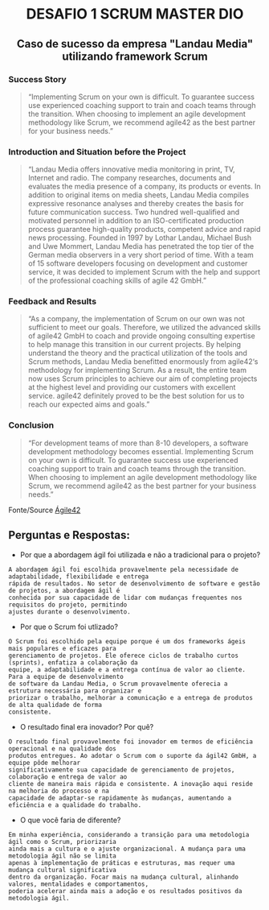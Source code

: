 # <p align="center">DESAFIO 1 SCRUM MASTER DIO</p>

## <p align="center">Caso de sucesso da empresa "Landau Media" utilizando framework Scrum</p>

### Success Story
>“Implementing Scrum on your own is difficult. To guarantee success use experienced coaching support to train and coach teams through the transition. When choosing to implement an agile development methodology like Scrum, we recommend agile42 as the best partner for your business needs.”

### Introduction and Situation before the Project
>“Landau Media offers innovative media monitoring in print, TV, Internet and radio. The company researches, documents and evaluates the media presence of a company, its products or events. In addition to original items on media sheets, Landau Media compiles expressive resonance analyses and thereby creates the basis for future communication success. Two hundred well-qualified and motivated personnel in addition to an ISO-certificated production process guarantee high-quality products, competent advice and rapid news processing. Founded in 1997 by Lothar Landau, Michael Bush and Uwe Mommert, Landau Media has penetrated the top tier of the German media observers in a very short period of time. With a team of 15 software developers focusing on development and customer service, it was decided to implement Scrum with the help and support of the professional coaching skills of agile 42 GmbH.”

### Feedback and Results
>“As a company, the implementation of Scrum on our own was not sufficient to meet our goals. Therefore, we utilized the advanced skills of agile42 GmbH to coach and provide ongoing consulting expertise to help manage this transition in our current projects.
By helping understand the theory and the practical utilization of the tools and Scrum methods, Landau Media benefitted enormously from agile42‘s methodology for implementing Scrum. As a result, the entire team now uses Scrum principles to achieve our aim of completing projects at the highest level and providing our customers with excellent service. agile42 definitely proved to be the best solution for us to reach our expected aims and goals.”

### Conclusion
>“For development teams of more than 8-10 developers, a software development methodology becomes essential. Implementing Scrum on your own is difficult. To guarantee success use experienced coaching support to train and coach teams through the transition. When choosing to implement an agile development methodology like Scrum, we recommend agile42 as the best partner for your business needs.”

Fonte/Source [Ágile42](https://www.agile42.com/en/success-stories/scrum-implementation-landau-media")

## Perguntas e Respostas:
- Por que a abordagem ágil foi utilizada e não a tradicional para o projeto?
```
A abordagem ágil foi escolhida provavelmente pela necessidade de adaptabilidade, flexibilidade e entrega
rápida de resultados. No setor de desenvolvimento de software e gestão de projetos, a abordagem ágil é
conhecida por sua capacidade de lidar com mudanças frequentes nos requisitos do projeto, permitindo
ajustes durante o desenvolvimento.
```

- Por que o Scrum foi utlizado?
```
O Scrum foi escolhido pela equipe porque é um dos frameworks ágeis mais populares e eficazes para
gerenciamento de projetos. Ele oferece ciclos de trabalho curtos (sprints), enfatiza a colaboração da
equipe, a adaptabilidade e a entrega contínua de valor ao cliente. Para a equipe de desenvolvimento
de software da Landau Media, o Scrum provavelmente oferecia a estrutura necessária para organizar e
priorizar o trabalho, melhorar a comunicação e a entrega de produtos de alta qualidade de forma
consistente.
```

- O resultado final era inovador? Por quê?
```
O resultado final provavelmente foi inovador em termos de eficiência operacional e na qualidade dos
produtos entregues. Ao adotar o Scrum com o suporte da ágil42 GmbH, a equipe pôde melhorar
significativamente sua capacidade de gerenciamento de projetos, colaboração e entrega de valor ao
cliente de maneira mais rápida e consistente. A inovação aqui reside na melhoria do processo e na
capacidade de adaptar-se rapidamente às mudanças, aumentando a eficiência e a qualidade do trabalho.
```

- O que você faria de diferente?
```
Em minha experiência, considerando a transição para uma metodologia ágil como o Scrum, priorizaria
ainda mais a cultura e o ajuste organizacional. A mudança para uma metodologia ágil não se limita
apenas à implementação de práticas e estruturas, mas requer uma mudança cultural significativa
dentro da organização. Focar mais na mudança cultural, alinhando valores, mentalidades e comportamentos,
poderia acelerar ainda mais a adoção e os resultados positivos da metodologia ágil.
```
